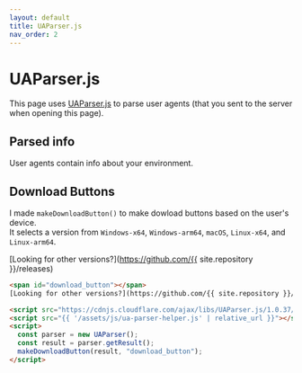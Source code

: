 ```yaml
---
layout: default
title: UAParser.js
nav_order: 2
---
```


# UAParser.js

This page uses [UAParser.js](https://github.com/faisalman/ua-parser-js) to parse user agents (that you sent to the server when opening this page).  

## Parsed info

User agents contain info about your environment.

<span id="parsed_info"></span>  

## Download Buttons

I made `makeDownloadButton()` to make dowload buttons based on the user's device.  
It selects a version from `Windows-x64`, `Windows-arm64`, `macOS`, `Linux-x64`, and `Linux-arm64`. 

<span id="download_button"></span>
[Looking for other versions?](https://github.com/{{ site.repository }}/releases)  

```html
<span id="download_button"></span>  
[Looking for other versions?](https://github.com/{{ site.repository }}/releases)  

<script src="https://cdnjs.cloudflare.com/ajax/libs/UAParser.js/1.0.37/ua-parser.min.js"></script>
<script src="{{ '/assets/js/ua-parser-helper.js' | relative_url }}"></script>
<script>
  const parser = new UAParser();
  const result = parser.getResult();
  makeDownloadButton(result, "download_button");
</script>

```

<script src="https://cdnjs.cloudflare.com/ajax/libs/UAParser.js/1.0.37/ua-parser.min.js"></script>
<script src="{{ '/assets/js/ua-parser-helper.js' | relative_url }}"></script>
<script>
  const parser = new UAParser();
  const result = parser.getResult();
  showParseResult(result, "parsed_info");
  makeDownloadButton(result, "download_button");
</script>
